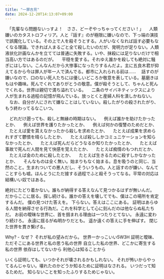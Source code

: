 ```yaml
---
title: "一罪吉見"
date: 2024-12-20T14:13:07+09:00
---
```

　「先輩なら問題ないっすよ！　ささ、どーぞやっちゃってください！」
　人類嫌いのカタストロフィリア。人と『話す』のが極限に嫌いなので、下っ端の演技で誤魔化している。その上で人を殺そうとする。人がいなくなれば話す必要もなくなる理論。できれば人まるごと全て殺したいのだが、発明力が足りない。人類液状化計画なんかを立てては普通に失敗する。いや、抹殺には足りないだけで相当高い方ではあるのだが。
　平穏を愛する。それゆえ誰かを殺しても絶対に騒ぎにはしない。こんなんだから大惨事になったりするんだよ。主に五良木君が抑えてるから今は罪人が年一人で済んでる。都市に入れられる前は……
　話すのが嫌いなので、口のない死人たちには優しいどころか敬意を表している。墓磨きはもはや趣味。死んでくれてありがとうの敬意。僕が殺そうとして、ちゃんと死んでくれる。世界は親切で満ち溢れている。
　二条のサイバネティックスにより人が生まれる過程の記憶が飛んでいる。放っとくと産婦人科を潰しかねない。
　なお、自分が人にされて嫌なことはしていない。殺したがりの殺されたがり、もう終わってるなこいつ。

　どれだけ遡っても、殺しと無縁の時期はない。
　例えば誰かを助けたかったとか、
　例えば世界を護りたかったとか、
　例えば何かの復讐のためだとか、
　たとえば愛を貰えなかったから殺しを求めたとか、
　たとえば成果を求められすぎて鬱憤を晴らしたとか、
　たとえば殺ししかコミュニケーションを知らなかったとか、
　たとえば死んだらどうなるか知りたかったとか、
　たとえば事故で死んだ人間を見て快感を覚えたとか、
　たとえば痴情のもつれだとか、
　たとえば金のために殺したとか、
　たとえば生きるために殺すしかなかったとか、
　そんなものは全く無い。始まりもなく始まる。息を吸うのと同じ、当然のこと。生まれついての悪人だし、そういうもの。人と話すのが嫌い、なんてことすらも嘘。ほんとうにただ接する過程でふと殺そうってなる。平常の対応は結構いい奴ではある。



 絶対にたどり着かない。誰もが納得する答えなんて見つかるはずが無いんだ。
だからここに居る。探し続ける。誰かの答えを壊してでも、僕はこの場所を肯定するんだ。
僕の見つけた答えを。
下らない。答えはここにある。
証明はあらゆる人間を納得させる行為だ。これを科学として心に刻んだのは他ならぬ私たちだ。
お前の曖昧な世界に、首を掴まれる理由は一つたりとてない。
永遠に変わり続けろ。
永遠に揺るがぬ明かりだとも。
遥か遠くの答えに手を伸ばす。
閉じた世界を貫き繋げる。

Why? - なぜ？
それが私の望みだから。
世界一かっこいい5W3H
証明と曖昧、ただそこにある世界と私の思う私の世界
自立した私の世界、どこかに寄生する私の世界
依存はしてないから
利他心は知ることから


いくら証明しても、いつかそれが壊されるかもしれない。
それが怖いからやってるんじゃない。壊れたのかどうか知るために証明はなされる。
いつだって知るためだ。
知らないことを知ったふりするためじゃない。
